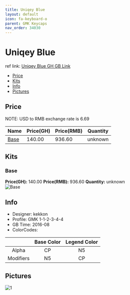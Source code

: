 ```yaml
---
title: Uniqey Blue
layout: default
icon: fa-keyboard-o
parent: GMK Keycaps
nav_order: 34030
---
```


# Uniqey Blue

ref link: [Uniqey Blue GH GB Link](https://geekhack.org/index.php?topic=84142.0)

* [Price](#price)
* [Kits](#kits)
* [Info](#info)
* [Pictures](#pictures)


## Price  
NOTE: USD to RMB exchange rate is 6.69

| Name          | Price(GH)    |  Price(RMB) | Quantity |
| ------------- | ------------ |  ---------- | -------- |
|[Base](#base)|140.00|936.60|unknown|


## Kits
### Base
**Price(GH):** 140.00    **Price(RMB):** 936.60    **Quantity:** unknown  
<img src="{{ 'assets/images/gmk-keycaps/uniqeyblue/kits_pics/base.jpg' | relative_url }}" alt="Base" class="image featured">


## Info
* Designer: kekkon
* Profile: GMK 1-1-2-3-4-4
* GB Time: 2016-08
* ColorCodes:  

| |Base Color     | Legend Color
| :-------------: | :-------------: | :------------:
|Alpha|CP|N5
|Modifiers|N5|CP


## Pictures
<img src="{{ 'assets/images/gmk-keycaps/uniqeyblue/rendering_pics/1.jpg' | relative_url }}" alt="1" class="image featured">
